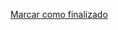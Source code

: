<a onclick="test()" href="https://fx-learning.mgait.services:8443/api/finish/ansible-when" target="_parent" class="btn primary-btn">Marcar como finalizado</a>
